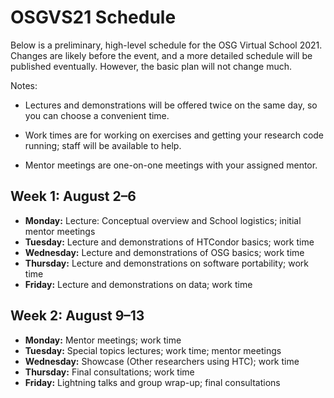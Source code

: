 # OSGVS21 Schedule

Below is a preliminary, high-level schedule for the OSG Virtual School 2021.
Changes are likely before the event,
and a more detailed schedule will be published eventually.
However, the basic plan will not change much.

Notes:

*   Lectures and demonstrations will be offered twice on the same day,
    so you can choose a convenient time.

*   Work times are for working on exercises and getting your research code running;
    staff will be available to help.

*   Mentor meetings are one-on-one meetings with your assigned mentor.

## Week 1: August 2&ndash;6

*   **Monday:** Lecture: Conceptual overview and School logistics; initial mentor meetings
*   **Tuesday:** Lecture and demonstrations of HTCondor basics; work time
*   **Wednesday:** Lecture and demonstrations of OSG basics; work time
*   **Thursday:** Lecture and demonstrations on software portability; work time
*   **Friday:** Lecture and demonstrations on data; work time

## Week 2: August 9&ndash;13

*   **Monday:** Mentor meetings; work time
*   **Tuesday:** Special topics lectures; work time; mentor meetings
*   **Wednesday:** Showcase (Other researchers using HTC); work time
*   **Thursday:** Final consultations; work time
*   **Friday:** Lightning talks and group wrap-up; final consultations
